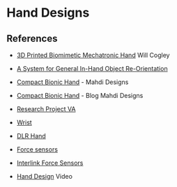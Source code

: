 # Hand Designs

## References

- [3D Printed Biomimetic Mechatronic Hand](https://www.youtube.com/watch?v=l6xqTcLXXC8&list=TLPQMjMwMzIwMjMkAWNxVcmn-A&index=4&ab_channel=WillCogley) Will Cogley

- [A System for General In-Hand Object Re-Orientation](https://arxiv.org/pdf/2111.03043.pdf)

- [Compact Bionic Hand](https://www.youtube.com/watch?v=3DNVadMs5tE&list=TLPQMjMwMzIwMjOI-L4Px61FiQ&index=4&ab_channel=MahdiDesigns) - Mahdi Designs

- [Compact Bionic Hand](https://mdesigns.space/blog/blog-post-title-two-f9353) - Blog Mahdi Designs

- [Research Project VA](https://www.rehab.research.va.gov/jour/2013/505/page599.html)

- [Wrist](https://www.youtube.com/watch?v=dWUSH6DR4G8&ab_channel=WillCogley)

- [DLR Hand](https://www.dlr.de/rm/en/desktopdefault.aspx/tabid-11671/6102_read-8922/)

- [Force sensors](https://www.frontiersin.org/articles/10.3389/fmech.2020.550328/full)

- [Interlink Force Sensors](https://buyinterlinkelectronics.com/collections/x-ux-force-sensors)

- [Hand Design](https://www.youtube.com/watch?v=zNDGIdBsGtA&ab_channel=Engineergram) Video